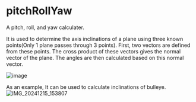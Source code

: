 # pitchRollYaw
A pitch, roll, and yaw calculater.

It is used to determine the axis inclinations of a plane using three known points(Only 1 plane passes through 3 points). First, two vectors are defined from these points. The cross product of these vectors gives the normal vector of the plane. The angles are then calculated based on this normal vector.

![image](https://github.com/user-attachments/assets/b7709201-3914-4341-a411-661390b70225)

As an example, It can be used to calculate inclinations of bulleye.
![IMG_20241215_153807](https://github.com/user-attachments/assets/5455cfc7-2bc6-4452-9095-ce894a9cc79a)


